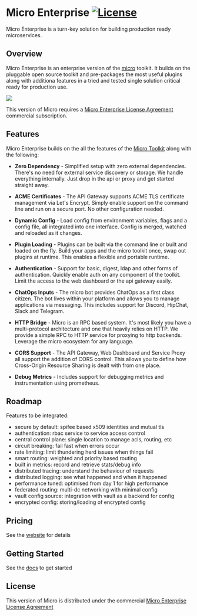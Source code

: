 # Micro Enterprise [![License](https://img.shields.io/badge/license-enterprise-blue.svg)](https://github.com/micro/enterprise/blob/master/LICENSE)


Micro Enterprise is a turn-key solution for building production ready microservices.

## Overview

Micro Enterprise is an enterprise version of the [micro](https://github.com/micro/micro) toolkit. It builds on the pluggable open source 
toolkit and pre-packages the most useful plugins along with additiona features in a tried and tested single solution critical ready for production use.

<img src="https://micro.mu/micro-enterprise.png" />

This version of Micro requires a [Micro Enterprise License Agreement](LICENSE) commercial subscription.

## Features

Micro Enterprise builds on the all the features of the [Micro Toolkit](https://github.com/micro/micro) along with the following:

- **Zero Dependency** - Simplified setup with zero external dependencies. There's no need for external service discovery or storage. 
We handle everything internally. Just drop in the api or proxy and get started straight away. 

- **ACME Certificates** - The API Gateway supports ACME TLS certificate management via Let's Encrypt. Simply enable support on the command 
line and run on a secure port. No other configuration needed.

- **Dynamic Config** - Load config from environment variables, flags and a config file, all integrated into one interface. Config is 
merged, watched and reloaded as it changes. 

- **Plugin Loading** - Plugins can be built via the command line or built and loaded on the fly. Build your apps and the micro toolkit 
once, swap out plugins at runtime. This enables a flexible and portable runtime.

- **Authentication** - Support for basic, digest, ldap and other forms of authentication. Quickly enable auth on any component of 
the toolkit. Limit the access to the web dashboard or the api gateway easily.

- **ChatOps Inputs** - The micro bot provides ChatOps as a first class citizen. The bot lives within your platform and allows you to 
manage applications via messaging. This includes support for Discord, HipChat, Slack and Telegram.

- **HTTP Bridge** - Micro is an RPC based system. It's most likely you have a multi-protocol architecture and one that heavily 
relies on HTTP. We provide a simple RPC to HTTP service for proxying to http backends. Leverage the micro ecosystem for any language.

- **CORS Support** - The API Gateway, Web Dashboard and Service Proxy all support the addition of CORS control. This allows you to 
define how Cross-Origin Resource Sharing is dealt with from one place. 

- **Debug Metrics** - Includes support for debugging metrics and instrumentation using prometheus.

## Roadmap

Features to be integrated:

- secure by default: spifee based x509 identities and mutual tls
- authentication: rbac service to service access control
- central control plane: single location to manage acls, routing, etc
- circuit breaking: fail fast when errors occur
- rate limiting: limit thundering herd issues when things fail
- smart routing: weighted and priority based routing
- built in metrics: record and retrieve stats/debug info 
- distributed tracing: understand the behaviour of requests
- distributed logging: see what happened and when it happened
- performance tuned: optimised from day 1 for high performance
- federated routing: multi-dc networking with minimal config
- vault config source: integration with vault as a backend for config
- encrypted config: storing/loading of encrypted config

## Pricing

See the [website](https://micro.mu/pricing) for details

## Getting Started

See the [docs](https://micro.mu/docs/enterprise.html) to get started

## License

This version of Micro is distributed under the commercial [Micro Enterprise License Agreement](LICENSE)
